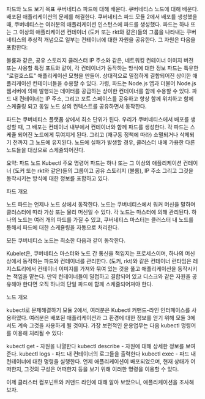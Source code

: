 파드와 노드 보기
목표
쿠버네티스 파드에 대해 배운다.
쿠버네티스 노드에 대해 배운다.
배포된 애플리케이션의 문제를 해결한다.
쿠버네티스 파드
모듈 2에서 배포를 생성했을 때, 쿠버네티스는 여러분의 애플리케이션 인스턴스에 파드를 생성했다. 파드는 하나 또는 그 이상의 애플리케이션 컨테이너 (도커 또는 rkt와 같은)들의 그룹을 나타내는 쿠버네티스의 추상적 개념으로 일부는 컨테이너에 대한 자원을 공유한다. 그 자원은 다음을 포함한다:

볼륨과 같은, 공유 스토리지
클러스터 IP 주소와 같은, 네트워킹
컨테이너 이미지 버전 또는 사용할 특정 포트와 같이, 각 컨테이너가 동작하는 방식에 대한 정보
파드는 특유한 "로컬호스트" 애플리케이션 모형을 만들어. 상대적으로 밀접하게 결합되어진 상이한 애플리케이션 컨테이너들을 수용할 수 있다. 가령, 파드는 Node.js 앱과 더불어 Node.js 웹서버에 의해 발행되는 데이터를 공급하는 상이한 컨테이너를 함께 수용할 수 있다. 파드 내 컨테이너는 IP 주소, 그리고 포트 스페이스를 공유하고 항상 함께 위치하고 함께 스케쥴링 되고 동일 노드 상의 컨텍스트를 공유하면서 동작한다.

파드는 쿠버네티스 플랫폼 상에서 최소 단위가 된다. 우리가 쿠버네티스에서 배포를 생성할 때, 그 배포는 컨테이너 내부에서 컨테이너와 함께 파드를 생성한다. 각 파드는 스케쥴 되어진 노드에게 묶여지게 된다. 그리고 (재구동 정책에 따라) 소멸되거나 삭제되기 전까지 그 노드에 유지된다. 노드에 실패가 발생할 경우, 클러스터 내에 가용한 다른 노드들을 대상으로 스케쥴되어진다.

요약:
파드
노드
Kubectl 주요 명령어
파드는 하나 또는 그 이상의 애플리케이션 컨테이너 (도커 또는 rkt와 같은)들의 그룹이고 공유 스토리지 (볼륨), IP 주소 그리고 그것을 동작시키는 방식에 대한 정보를 포함하고 있다.


파드 개요



노드
파드는 언제나 노드 상에서 동작한다. 노드는 쿠버네티스에서 워커 머신을 말하며 클러스터에 따라 가상 또는 물리 머신일 수 있다. 각 노드는 마스터에 의해 관리된다. 하나의 노드는 여러 개의 파드를 가질 수 있고, 쿠버네티스 마스터는 클러스터 내 노드를 통해서 파드에 대한 스케쥴링을 자동으로 처리한다.

모든 쿠버네티스 노드는 최소한 다음과 같이 동작한다.

Kubelet은, 쿠버네티스 마스터와 노드 간 통신을 책임지는 프로세스이며, 하나의 머신 상에서 동작하는 파드와 컨테이너를 관리한다.
(도커, rkt)와 같은 컨테이너 런타임은 레지스트리에서 컨테이너 이미지를 가져와 묶여 있는 것을 풀고 애플리케이션을 동작시키는 책임을 맡는다.
만약 컨테이너들이 밀접하고 결합되어 있고 디스크와 같은 자원을 공유해야 한다면 오직 하나의 단일 파드에 함께 스케쥴되어져야 한다.


노드 개요



kubectl로 문제해결하기
모듈 2에서, 여러분은 Kubectl 커맨드-라인 인터페이스를 사용하였다. 여러분은 배포된 애플리케이션과 그 환경에 대한 정보를 얻기 위해 모듈 3에서도 계속 그것을 사용하게 될 것이다. 가장 보편적인 운용업무는 다음 kubectl 명령어를 이용해 처리될 수 있다:

kubectl get - 자원을 나열한다
kubectl describe - 자원에 대해 상세한 정보를 보여준다.
kubectl logs - 파드 내 컨테이너의 로그들을 출력한다
kubectl exec - 파드 내 컨테이너에 대한 명령을 실행한다.
언제 애플리케이션이 배포되었으며, 현재 상태가 어떠한지, 그것의 구성은 어떠한지 등을 보기 위해 이러한 명령을 이용할 수 있다.

이제 클러스터 컴포넌트와 커맨드 라인에 대해 알아 보았으니, 애플리케이션을 조사해 보자.
